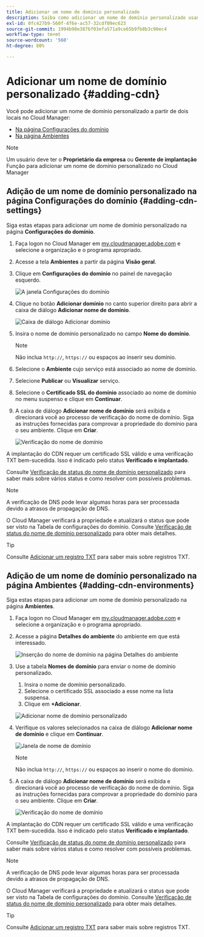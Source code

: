 ```yaml
---
title: Adicionar um nome de domínio personalizado
description: Saiba como adicionar um nome de domínio personalizado usando o Cloud Manager.
exl-id: 0fc427b9-560f-4f6e-ac57-32cdf09ec623
source-git-commit: 1994b90e3876f03efa571a9ce65b9fb8b3c90ec4
workflow-type: tm+mt
source-wordcount: '560'
ht-degree: 80%

---
```


# Adicionar um nome de domínio personalizado {#adding-cdn}

Você pode adicionar um nome de domínio personalizado a partir de dois locais no Cloud Manager:

* [Na página Configurações do domínio](#adding-cdn-settings)
* [Na página Ambientes](#adding-cdn-environments)

>[!NOTE]
>
>Um usuário deve ter o **Proprietário da empresa** ou **Gerente de implantação** Função para adicionar um nome de domínio personalizado no Cloud Manager

## Adição de um nome de domínio personalizado na página Configurações do domínio {#adding-cdn-settings}

Siga estas etapas para adicionar um nome de domínio personalizado na página **Configurações do domínio**.

1. Faça logon no Cloud Manager em [my.cloudmanager.adobe.com](https://my.cloudmanager.adobe.com/) e selecione a organização e o programa apropriado.

1. Acesse a tela **Ambientes** a partir da página **Visão geral**.

1. Clique em **Configurações do domínio** no painel de navegação esquerdo.

   ![A janela Configurações do domínio](/help/implementing/cloud-manager/assets/cdn/cdn-create.png)

1. Clique no botão **Adicionar domínio** no canto superior direito para abrir a caixa de diálogo **Adicionar nome de domínio**.

   ![Caixa de diálogo Adicionar domínio](/help/implementing/cloud-manager/assets/cdn/add-cdn1.png)

1. Insira o nome de domínio personalizado no campo **Nome do domínio**.

   >[!NOTE]
   >
   >Não inclua `http://`, `https://` ou espaços ao inserir seu domínio.

1. Selecione o **Ambiente** cujo serviço está associado ao nome de domínio.

1. Selecione **Publicar** ou **Visualizar** serviço.

1. Selecione o **Certificado SSL do domínio** associado ao nome de domínio no menu suspenso e clique em **Continuar**.

1. A caixa de diálogo **Adicionar nome de domínio** será exibida e direcionará você ao processo de verificação do nome de domínio. Siga as instruções fornecidas para comprovar a propriedade do domínio para o seu ambiente. Clique em **Criar**.

   ![Verificação do nome de domínio](/help/implementing/cloud-manager/assets/cdn/cdn-create6.png)

A implantação do CDN requer um certificado SSL válido e uma verificação TXT bem-sucedida. Isso é indicado pelo status **Verificado e implantado**.

Consulte [Verificação de status do nome de domínio personalizado](/help/implementing/cloud-manager/custom-domain-names/check-domain-name-status.md) para saber mais sobre vários status e como resolver com possíveis problemas.

>[!NOTE]
>
>A verificação de DNS pode levar algumas horas para ser processada devido a atrasos de propagação de DNS.
>
>O Cloud Manager verificará a propriedade e atualizará o status que pode ser visto na Tabela de configurações do domínio. Consulte [Verificação de status do nome de domínio personalizado](/help/implementing/cloud-manager/custom-domain-names/check-domain-name-status.md) para obter mais detalhes.

>[!TIP]
>
>Consulte [Adicionar um registro TXT](/help/implementing/cloud-manager/custom-domain-names/add-text-record.md) para saber mais sobre registros TXT.

## Adição de um nome de domínio personalizado na página Ambientes {#adding-cdn-environments}

Siga estas etapas para adicionar um nome de domínio personalizado na página **Ambientes**.

1. Faça logon no Cloud Manager em [my.cloudmanager.adobe.com](https://my.cloudmanager.adobe.com/) e selecione a organização e o programa apropriado.

1. Acesse a página **Detalhes do ambiente** do ambiente em que está interessado.

   ![Inserção do nome de domínio na página Detalhes do ambiente](/help/implementing/cloud-manager/assets/cdn/cdn-create4.png)

1. Use a tabela **Nomes de domínio** para enviar o nome de domínio personalizado.

   1. Insira o nome de domínio personalizado.
   1. Selecione o certificado SSL associado a esse nome na lista suspensa.
   1. Clique em **+Adicionar**.

   ![Adicionar nome de domínio personalizado](/help/implementing/cloud-manager/assets/cdn/cdn-create3.png)

1. Verifique os valores selecionados na caixa de diálogo **Adicionar nome de domínio** e clique em **Continuar**.

   ![Janela de nome de domínio](/help/implementing/cloud-manager/assets/cdn/cdn-create5.png)

   >[!NOTE]
   >
   >Não inclua `http://`, `https://` ou espaços ao inserir o nome do domínio.

1. A caixa de diálogo **Adicionar nome de domínio** será exibida e direcionará você ao processo de verificação do nome de domínio. Siga as instruções fornecidas para comprovar a propriedade do domínio para o seu ambiente. Clique em **Criar**.

   ![Verificação do nome de domínio](/help/implementing/cloud-manager/assets/cdn/cdn-create6.png)

A implantação do CDN requer um certificado SSL válido e uma verificação TXT bem-sucedida. Isso é indicado pelo status **Verificado e implantado**.

Consulte [Verificação de status do nome de domínio personalizado](/help/implementing/cloud-manager/custom-domain-names/check-domain-name-status.md) para saber mais sobre vários status e como resolver com possíveis problemas.

>[!NOTE]
>
>A verificação de DNS pode levar algumas horas para ser processada devido a atrasos de propagação de DNS.
>
>O Cloud Manager verificará a propriedade e atualizará o status que pode ser visto na Tabela de configurações do domínio. Consulte [Verificação de status do nome de domínio personalizado](/help/implementing/cloud-manager/custom-domain-names/check-domain-name-status.md) para obter mais detalhes.

>[!TIP]
>
>Consulte [Adicionar um registro TXT](/help/implementing/cloud-manager/custom-domain-names/add-text-record.md) para saber mais sobre registros TXT.
